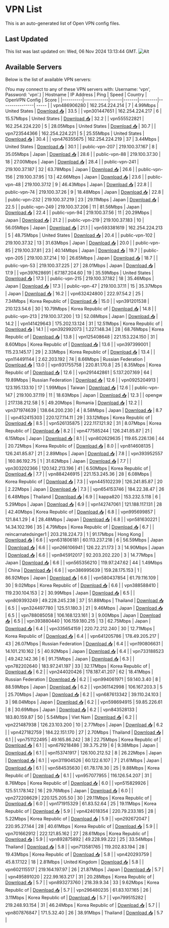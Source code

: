 # VPN List

This is an auto-generated list of Open VPN config files.

## Last Updated

This list was last updated on: Wed, 06 Nov 2024 13:13:44 GMT.
![Alt](https://repobeats.axiom.co/api/embed/186b98318ef1479477931607c1ad7d823f12451f.svg "Repobeats analytics image")

## Available Servers

Below is the list of available VPN servers:

(You may connect to any of these VPN servers with: Username: 'vpn', Password: 'vpn'.)
| Hostname | IP Address | Ping | Speed | Country | OpenVPN Config | Score |
|----------|------------|------|-------|---------|----------------| ----- |
| vpn486906280 | 162.254.224.214 | 7 | 4.99Mbps | United States | [Download 📥](./configs/server_0_US.ovpn) | 33.5 |
| vpn301447651 | 162.254.224.217 | 6 | 15.57Mbps | United States | [Download 📥](./configs/server_1_US.ovpn) | 32.2 |
| vpn555522821 | 162.254.224.220 | 5 | 28.05Mbps | United States | [Download 📥](./configs/server_2_US.ovpn) | 30.7 |
| vpn723544366 | 162.254.224.221 | 5 | 25.55Mbps | United States | [Download 📥](./configs/server_3_US.ovpn) | 30.4 |
| vpn476355675 | 162.254.224.219 | 37 | 3.44Mbps | United States | [Download 📥](./configs/server_4_US.ovpn) | 30.1 |
| public-vpn-207 | 219.100.37.167 | 8 | 35.05Mbps | Japan | [Download 📥](./configs/server_5_JP.ovpn) | 28.6 |
| public-vpn-88 | 219.100.37.30 | 18 | 27.00Mbps | Japan | [Download 📥](./configs/server_6_JP.ovpn) | 28.4 |
| public-vpn-241 | 219.100.37.187 | 32 | 63.78Mbps | Japan | [Download 📥](./configs/server_7_JP.ovpn) | 26.6 |
| public-vpn-156 | 219.100.37.95 | 13 | 42.66Mbps | Japan | [Download 📥](./configs/server_8_JP.ovpn) | 23.6 |
| public-vpn-48 | 219.100.37.12 | 9 | 46.43Mbps | Japan | [Download 📥](./configs/server_9_JP.ovpn) | 22.8 |
| public-vpn-74 | 219.100.37.26 | 9 | 18.48Mbps | Japan | [Download 📥](./configs/server_10_JP.ovpn) | 22.8 |
| public-vpn-232 | 219.100.37.219 | 23 | 29.11Mbps | Japan | [Download 📥](./configs/server_11_JP.ovpn) | 22.5 |
| public-vpn-249 | 219.100.37.206 | 11 | 81.56Mbps | Japan | [Download 📥](./configs/server_12_JP.ovpn) | 22.4 |
| public-vpn-94 | 219.100.37.56 | 11 | 20.29Mbps | Japan | [Download 📥](./configs/server_13_JP.ovpn) | 21.2 |
| public-vpn-219 | 219.100.37.183 | 10 | 56.05Mbps | Japan | [Download 📥](./configs/server_14_JP.ovpn) | 21.1 |
| vpn593381619 | 162.254.224.213 | 5 | 48.75Mbps | United States | [Download 📥](./configs/server_15_US.ovpn) | 20.4 |
| public-vpn-102 | 219.100.37.32 | 13 | 31.63Mbps | Japan | [Download 📥](./configs/server_16_JP.ovpn) | 20.0 |
| public-vpn-85 | 219.100.37.81 | 23 | 40.14Mbps | Japan | [Download 📥](./configs/server_17_JP.ovpn) | 19.7 |
| public-vpn-205 | 219.100.37.214 | 10 | 26.65Mbps | Japan | [Download 📥](./configs/server_18_JP.ovpn) | 18.7 |
| public-vpn-53 | 219.100.37.225 | 27 | 28.01Mbps | Japan | [Download 📥](./configs/server_19_JP.ovpn) | 17.9 |
| vpn397628691 | 67.187.204.60 | 19 | 35.59Mbps | United States | [Download 📥](./configs/server_20_US.ovpn) | 17.3 |
| public-vpn-215 | 219.100.37.182 | 18 | 35.46Mbps | Japan | [Download 📥](./configs/server_21_JP.ovpn) | 17.3 |
| public-vpn-47 | 219.100.37.11 | 15 | 35.37Mbps | Japan | [Download 📥](./configs/server_22_JP.ovpn) | 16.2 |
| vpn632424800 | 222.97.54.2 | 25 | 7.34Mbps | Korea Republic of | [Download 📥](./configs/server_23_KR.ovpn) | 15.0 |
| vpn391201538 | 210.123.54.6 | 30 | 10.79Mbps | Korea Republic of | [Download 📥](./configs/server_24_KR.ovpn) | 14.8 |
| public-vpn-213 | 219.100.37.200 | 13 | 52.08Mbps | Japan | [Download 📥](./configs/server_25_JP.ovpn) | 14.2 |
| vpn141429643 | 175.202.13.124 | 31 | 12.51Mbps | Korea Republic of | [Download 📥](./configs/server_26_KR.ovpn) | 14.1 |
| vpn392992073 | 1.227.148.34 | 28 | 68.76Mbps | Korea Republic of | [Download 📥](./configs/server_27_KR.ovpn) | 13.8 |
| vpn125408648 | 221.153.224.150 | 31 | 8.60Mbps | Korea Republic of | [Download 📥](./configs/server_28_KR.ovpn) | 13.6 |
| vpn397399001 | 115.23.145.17 | 29 | 2.33Mbps | Korea Republic of | [Download 📥](./configs/server_29_KR.ovpn) | 13.4 |
| vpn114491144 | 2.62.203.192 | 74 | 8.66Mbps | Russian Federation | [Download 📥](./configs/server_30_RU.ovpn) | 13.0 |
| vpn931755758 | 220.81.170.8 | 25 | 8.35Mbps | Korea Republic of | [Download 📥](./configs/server_31_KR.ovpn) | 12.6 |
| vpn291442861 | 5.137.207.169 | 64 | 19.89Mbps | Russian Federation | [Download 📥](./configs/server_32_RU.ovpn) | 12.6 |
| vpn0925204913 | 123.195.133.10 | 17 | 1.99Mbps | Taiwan | [Download 📥](./configs/server_33_TW.ovpn) | 12.6 |
| public-vpn-147 | 219.100.37.119 | 11 | 18.63Mbps | Japan | [Download 📥](./configs/server_34_JP.ovpn) | 12.3 |
| opengw | 217.138.212.58 | 5 | 49.20Mbps | Romania | [Download 📥](./configs/server_35_RO.ovpn) | 12.2 |
| vpn371974639 | 138.64.200.230 | 4 | 8.58Mbps | Japan | [Download 📥](./configs/server_36_JP.ovpn) | 8.7 |
| vpn452415303 | 220.127.114.11 | 29 | 33.12Mbps | Korea Republic of | [Download 📥](./configs/server_37_KR.ovpn) | 8.5 |
| vpn526135875 | 222.117.121.92 | 31 | 8.07Mbps | Korea Republic of | [Download 📥](./configs/server_38_KR.ovpn) | 8.2 |
| vpn477585244 | 126.241.85.87 | 21 | 6.15Mbps | Japan | [Download 📥](./configs/server_39_JP.ovpn) | 8.1 |
| vpn802629635 | 119.65.226.136 | 44 | 20.72Mbps | Korea Republic of | [Download 📥](./configs/server_40_KR.ovpn) | 8.0 |
| vpn814608135 | 126.241.85.87 | 21 | 2.89Mbps | Japan | [Download 📥](./configs/server_41_JP.ovpn) | 7.8 |
| vpn393952557 | 160.86.192.75 | 1 | 31.62Mbps | Japan | [Download 📥](./configs/server_42_JP.ovpn) | 7.7 |
| vpn303202366 | 120.142.213.196 | 41 | 6.50Mbps | Korea Republic of | [Download 📥](./configs/server_43_KR.ovpn) | 7.7 |
| vpn884246915 | 221.153.245.36 | 28 | 6.08Mbps | Korea Republic of | [Download 📥](./configs/server_44_KR.ovpn) | 7.3 |
| vpn445102239 | 126.241.85.87 | 20 | 2.22Mbps | Japan | [Download 📥](./configs/server_45_JP.ovpn) | 7.3 |
| vpn654153746 | 184.22.38.47 | 26 | 6.48Mbps | Thailand | [Download 📥](./configs/server_46_TH.ovpn) | 6.9 |
| kappa820 | 153.232.5.118 | 6 | 5.29Mbps | Japan | [Download 📥](./configs/server_47_JP.ovpn) | 6.9 |
| vpn142747061 | 121.188.117.131 | 28 | 42.40Mbps | Korea Republic of | [Download 📥](./configs/server_48_KR.ovpn) | 6.8 |
| vpn995699857 | 121.84.1.29 | 4 | 28.48Mbps | Japan | [Download 📥](./configs/server_49_JP.ovpn) | 6.8 |
| vpn581630221 | 14.34.102.196 | 35 | 4.79Mbps | Korea Republic of | [Download 📥](./configs/server_50_KR.ovpn) | 6.7 |
| reincarnatedsinger1 | 203.218.224.73 | 1 | 91.17Mbps | Hong Kong | [Download 📥](./configs/server_51_HK.ovpn) | 6.6 |
| vpn631806181 | 60.113.237.218 | 6 | 56.59Mbps | Japan | [Download 📥](./configs/server_52_JP.ovpn) | 6.6 |
| vpn266106941 | 126.22.21.173 | 3 | 14.90Mbps | Japan | [Download 📥](./configs/server_53_JP.ovpn) | 6.6 |
| vpn945912017 | 92.203.202.220 | 3 | 14.77Mbps | Japan | [Download 📥](./configs/server_54_JP.ovpn) | 6.6 |
| vpn565356210 | 119.97.247.62 | 44 | 1.49Mbps | China | [Download 📥](./configs/server_55_CN.ovpn) | 6.6 |
| vpn386995639 | 159.28.175.153 | 1 | 86.92Mbps | Japan | [Download 📥](./configs/server_56_JP.ovpn) | 6.6 |
| vpn580437854 | 61.79.116.109 | 30 | 9.02Mbps | Korea Republic of | [Download 📥](./configs/server_57_KR.ovpn) | 6.6 |
| vpn388588410 | 119.230.104.153 | 2 | 30.99Mbps | Japan | [Download 📥](./configs/server_58_JP.ovpn) | 6.5 |
| vpn809393249 | 49.228.245.238 | 37 | 51.88Mbps | Thailand | [Download 📥](./configs/server_59_TH.ovpn) | 6.5 |
| vpn324497780 | 125.51.180.3 | 21 | 9.46Mbps | Japan | [Download 📥](./configs/server_60_JP.ovpn) | 6.5 |
| vpn788085058 | 106.168.123.161 | 3 | 9.00Mbps | Japan | [Download 📥](./configs/server_61_JP.ovpn) | 6.5 |
| vpn393880440 | 106.159.180.215 | 13 | 62.75Mbps | Japan | [Download 📥](./configs/server_62_JP.ovpn) | 6.4 |
| vpn335654159 | 220.72.212.240 | 30 | 12.71Mbps | Korea Republic of | [Download 📥](./configs/server_63_KR.ovpn) | 6.4 |
| vpn641205786 | 178.49.205.217 | 43 | 26.07Mbps | Russian Federation | [Download 📥](./configs/server_64_RU.ovpn) | 6.4 |
| vpn190806631 | 14.101.210.162 | 5 | 40.92Mbps | Japan | [Download 📥](./configs/server_65_JP.ovpn) | 6.4 |
| vpn733188523 | 49.242.142.36 | 6 | 91.75Mbps | Japan | [Download 📥](./configs/server_66_JP.ovpn) | 6.3 |
| vpn782202640 | 183.97.241.197 | 33 | 32.17Mbps | Korea Republic of | [Download 📥](./configs/server_67_KR.ovpn) | 6.2 |
| vpn244020426 | 178.187.41.207 | 62 | 18.41Mbps | Russian Federation | [Download 📥](./configs/server_68_RU.ovpn) | 6.2 |
| vpn994061971 | 59.140.3.40 | 8 | 88.59Mbps | Japan | [Download 📥](./configs/server_69_JP.ovpn) | 6.2 |
| vpn361142998 | 106.167.203.3 | 5 | 25.70Mbps | Japan | [Download 📥](./configs/server_70_JP.ovpn) | 6.2 |
| vpn687613342 | 39.110.24.103 | 3 | 98.04Mbps | Japan | [Download 📥](./configs/server_71_JP.ovpn) | 6.2 |
| vpn598694915 | 59.85.226.61 | 8 | 30.69Mbps | Japan | [Download 📥](./configs/server_72_JP.ovpn) | 6.2 |
| vpn843528133 | 183.80.159.87 | 50 | 5.54Mbps | Viet Nam | [Download 📥](./configs/server_73_VN.ovpn) | 6.2 |
| vpn221487938 | 126.23.103.200 | 10 | 2.77Mbps | Japan | [Download 📥](./configs/server_74_JP.ovpn) | 6.2 |
| vpn427182759 | 184.22.151.170 | 27 | 2.70Mbps | Thailand | [Download 📥](./configs/server_75_TH.ovpn) | 6.1 |
| vpn751122495 | 49.165.86.242 | 38 | 22.75Mbps | Korea Republic of | [Download 📥](./configs/server_76_KR.ovpn) | 6.1 |
| vpn679218486 | 39.3.75.219 | 6 | 9.38Mbps | Japan | [Download 📥](./configs/server_77_JP.ovpn) | 6.1 |
| vpn153741917 | 126.100.212.52 | 8 | 26.22Mbps | Japan | [Download 📥](./configs/server_78_JP.ovpn) | 6.1 |
| vpn311904526 | 60.122.6.107 | 7 | 21.61Mbps | Japan | [Download 📥](./configs/server_79_JP.ovpn) | 6.1 |
| vpn584535630 | 61.78.178.30 | 25 | 9.88Mbps | Korea Republic of | [Download 📥](./configs/server_80_KR.ovpn) | 6.1 |
| vpn957077955 | 116.126.54.207 | 31 | 8.76Mbps | Korea Republic of | [Download 📥](./configs/server_81_KR.ovpn) | 6.0 |
| vpn515829926 | 125.51.178.142 | 16 | 29.76Mbps | Japan | [Download 📥](./configs/server_82_JP.ovpn) | 6.0 |
| vpn272208629 | 220.125.205.50 | 30 | 29.11Mbps | Korea Republic of | [Download 📥](./configs/server_83_KR.ovpn) | 6.0 |
| vpn171915329 | 61.83.52.64 | 25 | 19.11Mbps | Korea Republic of | [Download 📥](./configs/server_84_KR.ovpn) | 5.9 |
| vpn424018354 | 220.79.233.185 | 28 | 5.22Mbps | Korea Republic of | [Download 📥](./configs/server_85_KR.ovpn) | 5.9 |
| vpn292672047 | 220.95.27.144 | 28 | 40.61Mbps | Korea Republic of | [Download 📥](./configs/server_86_KR.ovpn) | 5.9 |
| vpn701662912 | 222.121.85.162 | 27 | 28.61Mbps | Korea Republic of | [Download 📥](./configs/server_87_KR.ovpn) | 5.9 |
| vpn892875892 | 49.228.99.222 | 25 | 33.54Mbps | Thailand | [Download 📥](./configs/server_88_TH.ovpn) | 5.8 |
| vpn713581765 | 119.202.83.194 | 28 | 19.43Mbps | Korea Republic of | [Download 📥](./configs/server_89_KR.ovpn) | 5.8 |
| vpn420293759 | 45.8.17.122 | 18 | 2.81Mbps | United Kingdom | [Download 📥](./configs/server_90_GB.ovpn) | 5.8 |
| vpn602115517 | 219.164.197.97 | 26 | 21.87Mbps | Japan | [Download 📥](./configs/server_91_JP.ovpn) | 5.7 |
| vpn495891020 | 222.99.163.217 | 31 | 20.28Mbps | Korea Republic of | [Download 📥](./configs/server_92_KR.ovpn) | 5.7 |
| vpn893273760 | 218.39.9.34 | 33 | 9.62Mbps | Korea Republic of | [Download 📥](./configs/server_93_KR.ovpn) | 5.7 |
| vpn296480235 | 61.83.107.165 | 26 | 3.11Mbps | Korea Republic of | [Download 📥](./configs/server_94_KR.ovpn) | 5.7 |
| vpn799515282 | 219.248.93.154 | 31 | 46.24Mbps | Korea Republic of | [Download 📥](./configs/server_95_KR.ovpn) | 5.7 |
| vpn807876847 | 171.5.32.40 | 26 | 38.91Mbps | Thailand | [Download 📥](./configs/server_96_TH.ovpn) | 5.7 |

